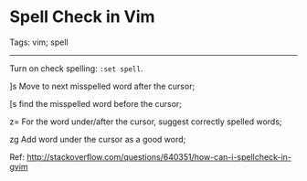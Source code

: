 # Spell Check in Vim
Tags: vim; spell

------

Turn on check spelling: `:set spell`.
 
]s   Move to next misspelled word after the cursor;

[s   find the misspelled word before the cursor;

z=   For the word under/after the cursor, suggest correctly spelled words;

zg   Add word under the cursor as a good word;

Ref: http://stackoverflow.com/questions/640351/how-can-i-spellcheck-in-gvim
